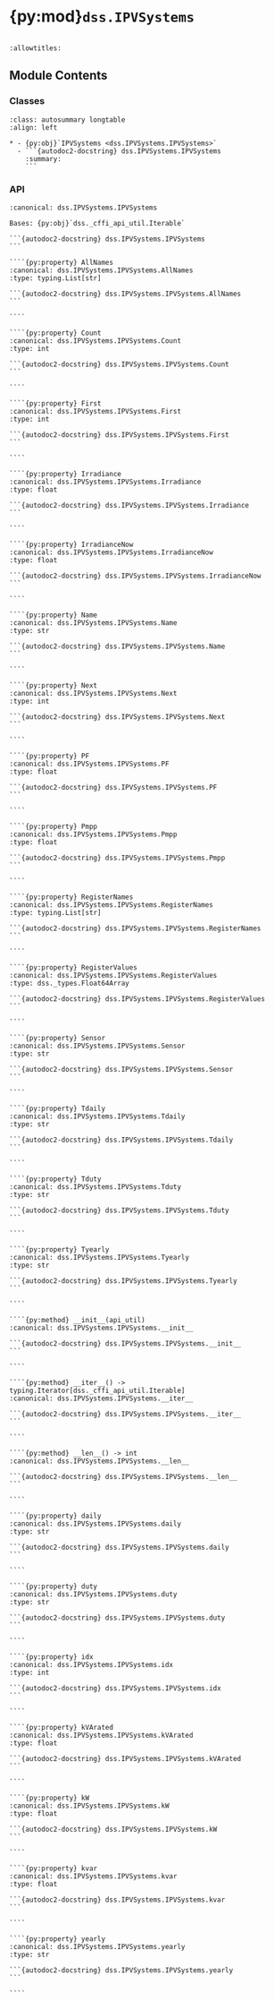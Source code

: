 # {py:mod}`dss.IPVSystems`

```{py:module} dss.IPVSystems
```

```{autodoc2-docstring} dss.IPVSystems
:allowtitles:
```

## Module Contents

### Classes

````{list-table}
:class: autosummary longtable
:align: left

* - {py:obj}`IPVSystems <dss.IPVSystems.IPVSystems>`
  - ```{autodoc2-docstring} dss.IPVSystems.IPVSystems
    :summary:
    ```
````

### API

`````{py:class} IPVSystems(api_util)
:canonical: dss.IPVSystems.IPVSystems

Bases: {py:obj}`dss._cffi_api_util.Iterable`

```{autodoc2-docstring} dss.IPVSystems.IPVSystems
```

````{py:property} AllNames
:canonical: dss.IPVSystems.IPVSystems.AllNames
:type: typing.List[str]

```{autodoc2-docstring} dss.IPVSystems.IPVSystems.AllNames
```

````

````{py:property} Count
:canonical: dss.IPVSystems.IPVSystems.Count
:type: int

```{autodoc2-docstring} dss.IPVSystems.IPVSystems.Count
```

````

````{py:property} First
:canonical: dss.IPVSystems.IPVSystems.First
:type: int

```{autodoc2-docstring} dss.IPVSystems.IPVSystems.First
```

````

````{py:property} Irradiance
:canonical: dss.IPVSystems.IPVSystems.Irradiance
:type: float

```{autodoc2-docstring} dss.IPVSystems.IPVSystems.Irradiance
```

````

````{py:property} IrradianceNow
:canonical: dss.IPVSystems.IPVSystems.IrradianceNow
:type: float

```{autodoc2-docstring} dss.IPVSystems.IPVSystems.IrradianceNow
```

````

````{py:property} Name
:canonical: dss.IPVSystems.IPVSystems.Name
:type: str

```{autodoc2-docstring} dss.IPVSystems.IPVSystems.Name
```

````

````{py:property} Next
:canonical: dss.IPVSystems.IPVSystems.Next
:type: int

```{autodoc2-docstring} dss.IPVSystems.IPVSystems.Next
```

````

````{py:property} PF
:canonical: dss.IPVSystems.IPVSystems.PF
:type: float

```{autodoc2-docstring} dss.IPVSystems.IPVSystems.PF
```

````

````{py:property} Pmpp
:canonical: dss.IPVSystems.IPVSystems.Pmpp
:type: float

```{autodoc2-docstring} dss.IPVSystems.IPVSystems.Pmpp
```

````

````{py:property} RegisterNames
:canonical: dss.IPVSystems.IPVSystems.RegisterNames
:type: typing.List[str]

```{autodoc2-docstring} dss.IPVSystems.IPVSystems.RegisterNames
```

````

````{py:property} RegisterValues
:canonical: dss.IPVSystems.IPVSystems.RegisterValues
:type: dss._types.Float64Array

```{autodoc2-docstring} dss.IPVSystems.IPVSystems.RegisterValues
```

````

````{py:property} Sensor
:canonical: dss.IPVSystems.IPVSystems.Sensor
:type: str

```{autodoc2-docstring} dss.IPVSystems.IPVSystems.Sensor
```

````

````{py:property} Tdaily
:canonical: dss.IPVSystems.IPVSystems.Tdaily
:type: str

```{autodoc2-docstring} dss.IPVSystems.IPVSystems.Tdaily
```

````

````{py:property} Tduty
:canonical: dss.IPVSystems.IPVSystems.Tduty
:type: str

```{autodoc2-docstring} dss.IPVSystems.IPVSystems.Tduty
```

````

````{py:property} Tyearly
:canonical: dss.IPVSystems.IPVSystems.Tyearly
:type: str

```{autodoc2-docstring} dss.IPVSystems.IPVSystems.Tyearly
```

````

````{py:method} __init__(api_util)
:canonical: dss.IPVSystems.IPVSystems.__init__

```{autodoc2-docstring} dss.IPVSystems.IPVSystems.__init__
```

````

````{py:method} __iter__() -> typing.Iterator[dss._cffi_api_util.Iterable]
:canonical: dss.IPVSystems.IPVSystems.__iter__

```{autodoc2-docstring} dss.IPVSystems.IPVSystems.__iter__
```

````

````{py:method} __len__() -> int
:canonical: dss.IPVSystems.IPVSystems.__len__

```{autodoc2-docstring} dss.IPVSystems.IPVSystems.__len__
```

````

````{py:property} daily
:canonical: dss.IPVSystems.IPVSystems.daily
:type: str

```{autodoc2-docstring} dss.IPVSystems.IPVSystems.daily
```

````

````{py:property} duty
:canonical: dss.IPVSystems.IPVSystems.duty
:type: str

```{autodoc2-docstring} dss.IPVSystems.IPVSystems.duty
```

````

````{py:property} idx
:canonical: dss.IPVSystems.IPVSystems.idx
:type: int

```{autodoc2-docstring} dss.IPVSystems.IPVSystems.idx
```

````

````{py:property} kVArated
:canonical: dss.IPVSystems.IPVSystems.kVArated
:type: float

```{autodoc2-docstring} dss.IPVSystems.IPVSystems.kVArated
```

````

````{py:property} kW
:canonical: dss.IPVSystems.IPVSystems.kW
:type: float

```{autodoc2-docstring} dss.IPVSystems.IPVSystems.kW
```

````

````{py:property} kvar
:canonical: dss.IPVSystems.IPVSystems.kvar
:type: float

```{autodoc2-docstring} dss.IPVSystems.IPVSystems.kvar
```

````

````{py:property} yearly
:canonical: dss.IPVSystems.IPVSystems.yearly
:type: str

```{autodoc2-docstring} dss.IPVSystems.IPVSystems.yearly
```

````

`````
